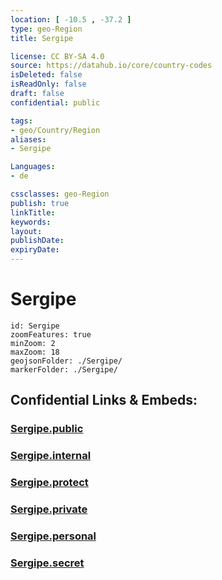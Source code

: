 ```yaml
---
location: [ -10.5 , -37.2 ] 
type: geo-Region
title: Sergipe

license: CC BY-SA 4.0
source: https://datahub.io/core/country-codes
isDeleted: false
isReadOnly: false
draft: false
confidential: public

tags:
- geo/Country/Region
aliases:
- Sergipe

Languages:
- de

cssclasses: geo-Region
publish: true
linkTitle: 
keywords: 
layout: 
publishDate: 
expiryDate: 
---
```


# Sergipe

```leaflet
id: Sergipe
zoomFeatures: true 
minZoom: 2 
maxZoom: 18
geojsonFolder: ./Sergipe/
markerFolder: ./Sergipe/
```


## Confidential Links & Embeds: 

### [Sergipe.public](/_public/\Earth\Continent\America~South\Brazil\states~BrazilSergipe.public.md) 

### [Sergipe.internal](/_internal/\Earth\Continent\America~South\Brazil\states~BrazilSergipe.internal.md) 

### [Sergipe.protect](/_protect/\Earth\Continent\America~South\Brazil\states~BrazilSergipe.protect.md) 

### [Sergipe.private](/_private/\Earth\Continent\America~South\Brazil\states~BrazilSergipe.private.md) 

### [Sergipe.personal](/_personal/\Earth\Continent\America~South\Brazil\states~BrazilSergipe.personal.md) 

### [Sergipe.secret](/_secret/\Earth\Continent\America~South\Brazil\states~BrazilSergipe.secret.md)

